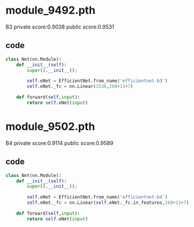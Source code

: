 # module_9492.pth
B3
private score:0.9038 
public  score:0.9531
## code
```python
class Net(nn.Module):
    def __init__(self):
        super().__init__();

        self.eNet = EfficientNet.from_name('efficientnet-b3')
        self.eNet._fc = nn.Linear(1536,168+11+7)

    def forward(self,input):
        return self.eNet(input)
```
# module_9502.pth
B4 
private score:0.9114
public  score:0.9589
## code
```python
class Net(nn.Module):
    def __init__(self):
        super().__init__();

        self.eNet = EfficientNet.from_name('efficientnet-b4')
        self.eNet._fc = nn.Linear(self.eNet._fc.in_features,168+11+7)

    def forward(self,input):
        return self.eNet(input)
```
